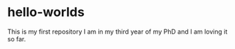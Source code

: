 # hello-worlds
This is my first repository
I am in my third year of my PhD and I am loving it so far. 
